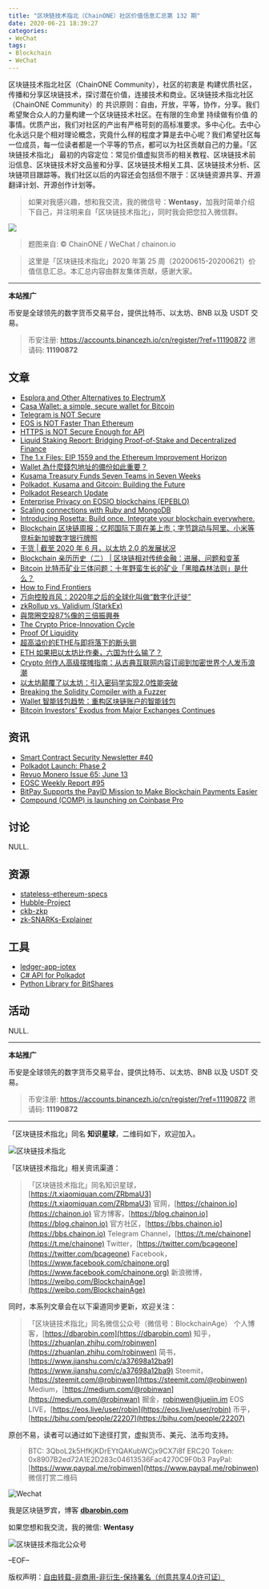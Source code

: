 ```yaml
---
title: "区块链技术指北（ChainONE）社区价值信息汇总第 132 期"
date: 2020-06-21 18:39:27
categories:
- WeChat
tags:
- Blockchain
- WeChat
---
```

区块链技术指北社区（ChainONE Community），社区的初衷是 构建优质社区，传播和分享区块链技术，探讨潜在价值，连接技术和商业。区块链技术指北社区（ChainONE Community）的 共识原则：自由，开放，平等，协作，分享。我们希望聚合众人的力量构建一个区块链技术社区。在有限的生命里 持续做有价值 的事情。优质产出，我们对社区的产出有严格苛刻的高标准要求。多中心化。去中心化永远只是个相对理论概念，究竟什么样的程度才算是去中心呢？我们希望社区每一位成员，每一位读者都是一个平等的节点，都可以为社区贡献自己的力量。「区块链技术指北」 最初的内容定位：常见价值虚拟货币的相关教程、区块链技术前沿信息、区块链技术好文品鉴和分享、区块链技术相关工具、区块链技术分析、区块链项目跟踪等。我们社区以后的内容还会包括但不限于：区块链资源共享、开源翻译计划、开源创作计划等。
<!-- more -->

> 如果对我感兴趣，想和我交流，我的微信号：**Wentasy**，加我时简单介绍下自己，并注明来自「区块链技术指北」，同时我会把您拉入微信群。

![](https://cdn.dbarobin.com/EFxCQjC.png)

> 题图来自: © ChainONE / WeChat / chainon.io

> 这里是「区块链技术指北」2020 年第 25 周（20200615-20200621）价值信息汇总。本汇总内容由群友集体贡献，感谢大家。

***

**本站推广**

币安是全球领先的数字货币交易平台，提供比特币、以太坊、BNB 以及 USDT 交易。

> 币安注册: https://accounts.binancezh.io/cn/register/?ref=11190872
> 邀请码: **11190872**

## 文章

* [Esplora and Other Alternatives to ElectrumX](https://bbs.chainon.io/d/5851)
* [Casa Wallet: a simple, secure wallet for Bitcoin](https://bbs.chainon.io/d/5852)
* [Telegram is NOT Secure](https://bbs.chainon.io/d/5853)
* [EOS is NOT Faster Than Ethereum](https://bbs.chainon.io/d/5854)
* [HTTPS is NOT Secure Enough for API](https://bbs.chainon.io/d/5855)
* [Liquid Staking Report: Bridging Proof-of-Stake and Decentralized Finance](https://bbs.chainon.io/d/5856)
* [The 1.x Files: EIP 1559 and the Ethereum Improvement Horizon](https://bbs.chainon.io/d/5858)
* [Wallet 為什麼錢包地址的備份如此重要？](https://bbs.chainon.io/d/5859)
* [Kusama Treasury Funds Seven Teams in Seven Weeks](https://bbs.chainon.io/d/5860)
* [Polkadot, Kusama and Gitcoin: Building the Future](https://bbs.chainon.io/d/5861)
* [Polkadot Research Update](https://bbs.chainon.io/d/5862)
* [Enterprise Privacy on EOSIO blockchains (EPEBLO)](https://bbs.chainon.io/d/5865)
* [Scaling connections with Ruby and MongoDB](https://bbs.chainon.io/d/5868)
* [Introducing Rosetta: Build once. Integrate your blockchain everywhere.](https://bbs.chainon.io/d/5870)
* [Blockchain 区块链周报：亿邦国际下周在美上市；字节跳动与阿里、小米等竞标新加坡数字银行牌照](https://bbs.chainon.io/d/5871)
* [干货 | 截至 2020 年 6 月，以太坊 2.0 的发展状况](https://bbs.chainon.io/d/5878)
* [Blockchain 亲历历史（二） | 区块链相对传统金融：进展、问题和变革](https://bbs.chainon.io/d/5879)
* [Bitcoin 比特币矿业三体问题：十年野蛮生长的矿业「黑暗森林法则」是什么？](https://bbs.chainon.io/d/5880)
* [How to Find Frontiers](https://bbs.chainon.io/d/5882)
* [万向控股肖风：2020年之后的全球化叫做“数字化迁徙”](https://bbs.chainon.io/d/5883)
* [zkRollup vs. Validium (StarkEx)](https://bbs.chainon.io/d/5884)
* [與幣圈空投87%像的三倍振興券](https://bbs.chainon.io/d/5885)
* [The Crypto Price-Innovation Cycle](https://bbs.chainon.io/d/5886)
* [Proof Of Liquidity](https://bbs.chainon.io/d/5887)
* [超高溢价的ETHE与即将落下的断头铡](https://bbs.chainon.io/d/5888)
* [ETH 如果把以太坊比作秦，六国为什么输了？](https://bbs.chainon.io/d/5889)
* [Crypto 创作人高级摆摊指南：从古典互联网内容订阅到加密世界个人发币浪潮](https://bbs.chainon.io/d/5890)
* [以太坊颠覆了以太坊：引入密码学实现2.0性能突破](https://bbs.chainon.io/d/5891)
* [Breaking the Solidity Compiler with a Fuzzer](https://bbs.chainon.io/d/5892)
* [Wallet 智能钱包趋势：重构区块链账户的智能钱包](https://bbs.chainon.io/d/5893)
* [Bitcoin Investors' Exodus from Major Exchanges Continues](https://bbs.chainon.io/d/5894)

## 资讯

* [Smart Contract Security Newsletter #40](https://bbs.chainon.io/d/5857)
* [Polkadot Launch: Phase 2](https://bbs.chainon.io/d/5863)
* [Revuo Monero Issue 65: June 13](https://bbs.chainon.io/d/5864)
* [EOSC Weekly Report #95](https://bbs.chainon.io/d/5866)
* [BitPay Supports the PayID Mission to Make Blockchain Payments Easier](https://bbs.chainon.io/d/5867)
* [Compound (COMP) is launching on Coinbase Pro](https://bbs.chainon.io/d/5869)

## 讨论

NULL.

## 资源

* [stateless-ethereum-specs](https://bbs.chainon.io/d/5874)
* [Hubble-Project](https://bbs.chainon.io/d/5875)
* [ckb-zkp](https://bbs.chainon.io/d/5877)
* [zk-SNARKs-Explainer](https://bbs.chainon.io/d/5881)

## 工具

* [ledger-app-iotex](https://bbs.chainon.io/d/5872)
* [C# API for Polkadot](https://bbs.chainon.io/d/5873)
* [Python Library for BitShares](https://bbs.chainon.io/d/5876)

## 活动

NULL.

***

**本站推广**

币安是全球领先的数字货币交易平台，提供比特币、以太坊、BNB 以及 USDT 交易。

> 币安注册: https://accounts.binancezh.io/cn/register/?ref=11190872
> 邀请码: **11190872**

***

「区块链技术指北」同名 **知识星球**，二维码如下，欢迎加入。

![区块链技术指北](https://cdn.dbarobin.com/3YzonTR.png)

「区块链技术指北」相关资讯渠道：

> 「区块链技术指北」同名知识星球，[https://t.xiaomiquan.com/ZRbmaU3](https://t.xiaomiquan.com/ZRbmaU3)
> 官网，[https://chainon.io](https://chainon.io)
> 官方博客，[https://blog.chainon.io](https://blog.chainon.io)
> 官方社区，[https://bbs.chainon.io](https://bbs.chainon.io)
> Telegram Channel，[https://t.me/chainone](https://t.me/chainone)
> Twitter，[https://twitter.com/bcageone](https://twitter.com/bcageone)
> Facebook，[https://www.facebook.com/chainone.org](https://www.facebook.com/chainone.org)
> 新浪微博，[https://weibo.com/BlockchainAge](https://weibo.com/BlockchainAge)

同时，本系列文章会在以下渠道同步更新，欢迎关注：

> 「区块链技术指北」同名微信公众号（微信号：BlockchainAge）
> 个人博客，[https://dbarobin.com](https://dbarobin.com)
> 知乎，[https://zhuanlan.zhihu.com/robinwen](https://zhuanlan.zhihu.com/robinwen)
> 简书，[https://www.jianshu.com/c/a37698a12ba9](https://www.jianshu.com/c/a37698a12ba9)
> Steemit，[https://steemit.com/@robinwen](https://steemit.com/@robinwen)
> Medium，[https://medium.com/@robinwan](https://medium.com/@robinwan)
> 掘金，[robinwen@juejin.im](https://juejin.im/user/5673ccae60b2260ee435f89a/posts)
> EOS LIVE，[https://eos.live/user/robin](https://eos.live/user/robin)
> 币乎，[https://bihu.com/people/22207](https://bihu.com/people/22207)

原创不易，读者可以通过如下途径打赏，虚拟货币、美元、法币均支持。

> BTC: 3QboL2k5HfKjKDrEYtQAKubWCjx9CX7i8f
> ERC20 Token: 0x8907B2ed72A1E2D283c04613536Fac4270C9F0b3
> PayPal: [https://www.paypal.me/robinwen](https://www.paypal.me/robinwen)
> 微信打赏二维码

![Wechat](https://cdn.dbarobin.com/SzoNl5b.jpg)

我是区块链罗宾，博客 **[dbarobin.com](https://dbarobin.com/)**

如果您想和我交流，我的微信: **Wentasy**

![区块链技术指北公众号](https://cdn.dbarobin.com/w0wignb.png)

–EOF–

版权声明：[自由转载-非商用-非衍生-保持署名（创意共享4.0许可证）](http://creativecommons.org/licenses/by-nc-nd/4.0/deed.zh)